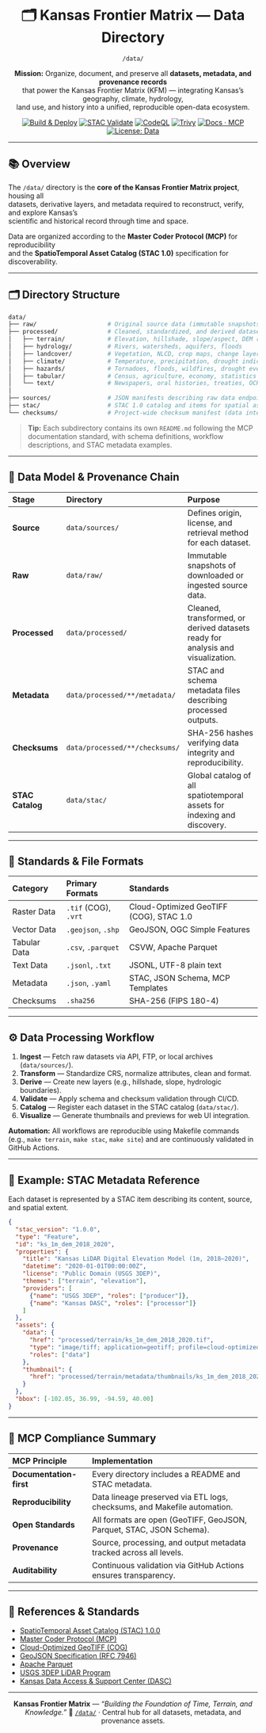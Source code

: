 <div align="center">

# 🗂️ Kansas Frontier Matrix — Data Directory  
`/data/`

**Mission:** Organize, document, and preserve all **datasets, metadata, and provenance records**  
that power the Kansas Frontier Matrix (KFM) — integrating Kansas’s geography, climate, hydrology,  
land use, and history into a unified, reproducible open-data ecosystem.

[![Build & Deploy](https://github.com/bartytime4life/Kansas-Frontier-Matrix/actions/workflows/site.yml/badge.svg)](.github/workflows/site.yml)
[![STAC Validate](https://github.com/bartytime4life/Kansas-Frontier-Matrix/actions/workflows/stac-validate.yml/badge.svg)](.github/workflows/stac-validate.yml)
[![CodeQL](https://github.com/bartytime4life/Kansas-Frontier-Matrix/actions/workflows/codeql.yml/badge.svg)](.github/workflows/codeql.yml)
[![Trivy](https://github.com/bartytime4life/Kansas-Frontier-Matrix/actions/workflows/trivy.yml/badge.svg)](.github/workflows/trivy.yml)
[![Docs · MCP](https://img.shields.io/badge/Docs-MCP-blue)](../docs/)
[![License: Data](https://img.shields.io/badge/License-CC--BY%204.0-green)](../LICENSE)

</div>

---

## 📚 Overview

The `/data/` directory is the **core of the Kansas Frontier Matrix project**, housing all  
datasets, derivative layers, and metadata required to reconstruct, verify, and explore Kansas’s  
scientific and historical record through time and space.

Data are organized according to the **Master Coder Protocol (MCP)** for reproducibility  
and the **SpatioTemporal Asset Catalog (STAC 1.0)** specification for discoverability.

---

## 🗂️ Directory Structure

```bash
data/
├── raw/                    # Original source data (immutable snapshots)
├── processed/              # Cleaned, standardized, and derived datasets
│   ├── terrain/            # Elevation, hillshade, slope/aspect, DEM rasters
│   ├── hydrology/          # Rivers, watersheds, aquifers, floods
│   ├── landcover/          # Vegetation, NLCD, crop maps, change layers
│   ├── climate/            # Temperature, precipitation, drought indices
│   ├── hazards/            # Tornadoes, floods, wildfires, drought events
│   ├── tabular/            # Census, agriculture, economy, statistics
│   └── text/               # Newspapers, oral histories, treaties, OCR text
│
├── sources/                # JSON manifests describing raw data endpoints
├── stac/                   # STAC 1.0 catalog and items for spatial assets
└── checksums/              # Project-wide checksum manifest (data integrity)
````

> **Tip:** Each subdirectory contains its own `README.md` following the MCP documentation standard,
> with schema definitions, workflow descriptions, and STAC metadata examples.

---

## 🧩 Data Model & Provenance Chain

| Stage            | Directory                      | Purpose                                                                         |
| :--------------- | :----------------------------- | :------------------------------------------------------------------------------ |
| **Source**       | `data/sources/`                | Defines origin, license, and retrieval method for each dataset.                 |
| **Raw**          | `data/raw/`                    | Immutable snapshots of downloaded or ingested source data.                      |
| **Processed**    | `data/processed/`              | Cleaned, transformed, or derived datasets ready for analysis and visualization. |
| **Metadata**     | `data/processed/**/metadata/`  | STAC and schema metadata files describing processed outputs.                    |
| **Checksums**    | `data/processed/**/checksums/` | SHA-256 hashes verifying data integrity and reproducibility.                    |
| **STAC Catalog** | `data/stac/`                   | Global catalog of all spatiotemporal assets for indexing and discovery.         |

---

## 🧮 Standards & File Formats

| Category     | Primary Formats      | Standards                               |
| :----------- | :------------------- | :-------------------------------------- |
| Raster Data  | `.tif` (COG), `.vrt` | Cloud-Optimized GeoTIFF (COG), STAC 1.0 |
| Vector Data  | `.geojson`, `.shp`   | GeoJSON, OGC Simple Features            |
| Tabular Data | `.csv`, `.parquet`   | CSVW, Apache Parquet                    |
| Text Data    | `.jsonl`, `.txt`     | JSONL, UTF-8 plain text                 |
| Metadata     | `.json`, `.yaml`     | STAC, JSON Schema, MCP Templates        |
| Checksums    | `.sha256`            | SHA-256 (FIPS 180-4)                    |

---

## ⚙️ Data Processing Workflow

1. **Ingest** — Fetch raw datasets via API, FTP, or local archives (`data/sources/`).
2. **Transform** — Standardize CRS, normalize attributes, clean and format.
3. **Derive** — Create new layers (e.g., hillshade, slope, hydrologic boundaries).
4. **Validate** — Apply schema and checksum validation through CI/CD.
5. **Catalog** — Register each dataset in the STAC catalog (`data/stac/`).
6. **Visualize** — Generate thumbnails and previews for web UI integration.

**Automation:**
All workflows are reproducible using Makefile commands (e.g., `make terrain`, `make stac`, `make site`)
and are continuously validated in GitHub Actions.

---

## 🧰 Example: STAC Metadata Reference

Each dataset is represented by a STAC item describing its content, source, and spatial extent.

```json
{
  "stac_version": "1.0.0",
  "type": "Feature",
  "id": "ks_1m_dem_2018_2020",
  "properties": {
    "title": "Kansas LiDAR Digital Elevation Model (1m, 2018–2020)",
    "datetime": "2020-01-01T00:00:00Z",
    "license": "Public Domain (USGS 3DEP)",
    "themes": ["terrain", "elevation"],
    "providers": [
      {"name": "USGS 3DEP", "roles": ["producer"]},
      {"name": "Kansas DASC", "roles": ["processor"]}
    ]
  },
  "assets": {
    "data": {
      "href": "processed/terrain/ks_1m_dem_2018_2020.tif",
      "type": "image/tiff; application=geotiff; profile=cloud-optimized",
      "roles": ["data"]
    },
    "thumbnail": {
      "href": "processed/terrain/metadata/thumbnails/ks_1m_dem_2018_2020.png"
    }
  },
  "bbox": [-102.05, 36.99, -94.59, 40.00]
}
```

---

## 🧠 MCP Compliance Summary

| MCP Principle           | Implementation                                                           |
| :---------------------- | :----------------------------------------------------------------------- |
| **Documentation-first** | Every directory includes a README and STAC metadata.                     |
| **Reproducibility**     | Data lineage preserved via ETL logs, checksums, and Makefile automation. |
| **Open Standards**      | All formats are open (GeoTIFF, GeoJSON, Parquet, STAC, JSON Schema).     |
| **Provenance**          | Source, processing, and output metadata tracked across all levels.       |
| **Auditability**        | Continuous validation via GitHub Actions ensures transparency.           |

---

## 📎 References & Standards

* [SpatioTemporal Asset Catalog (STAC) 1.0.0](https://stacspec.org)
* [Master Coder Protocol (MCP)](../docs/templates/)
* [Cloud-Optimized GeoTIFF (COG)](https://www.cogeo.org/)
* [GeoJSON Specification (RFC 7946)](https://datatracker.ietf.org/doc/html/rfc7946)
* [Apache Parquet](https://parquet.apache.org/)
* [USGS 3DEP LiDAR Program](https://www.usgs.gov/3dep)
* [Kansas Data Access & Support Center (DASC)](https://www.kansasgis.org/)

---

<div align="center">

**Kansas Frontier Matrix** — *“Building the Foundation of Time, Terrain, and Knowledge.”*
📍 [`/data/`](.) · Central hub for all datasets, metadata, and provenance assets.

</div>
